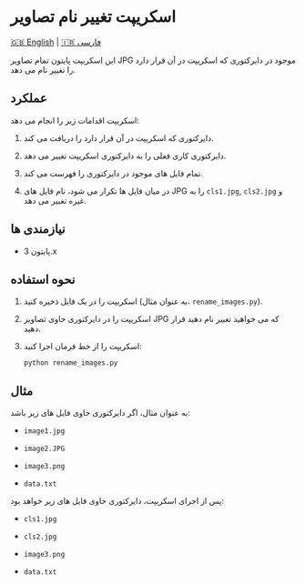 
# اسکریپت تغییر نام تصاویر

[🇬🇧 English](README.md) | [🇮🇷 فارسی](README.fa.md)

این اسکریپت پایتون تمام تصاویر JPG موجود در دایرکتوری که اسکریپت در آن قرار دارد را تغییر نام می دهد.

## عملکرد

اسکریپت اقدامات زیر را انجام می دهد:

1.  دایرکتوری که اسکریپت در آن قرار دارد را دریافت می کند.

2.  دایرکتوری کاری فعلی را به دایرکتوری اسکریپت تغییر می دهد.

3.  تمام فایل های موجود در دایرکتوری را فهرست می کند.

4.  در میان فایل ها تکرار می شود، نام فایل های JPG را به `cls1.jpg`, `cls2.jpg` و غیره تغییر می دهد.

## نیازمندی ها

* پایتون 3.x

## نحوه استفاده

1.  اسکریپت را در یک فایل ذخیره کنید (به عنوان مثال، `rename_images.py`).

2.  اسکریپت را در دایرکتوری حاوی تصاویر JPG که می خواهید تغییر نام دهید قرار دهید.

3.  اسکریپت را از خط فرمان اجرا کنید:

    `python rename_images.py`

## مثال

به عنوان مثال، اگر دایرکتوری حاوی فایل های زیر باشد:

* `image1.jpg`

* `image2.JPG`

* `image3.png`

* `data.txt`

پس از اجرای اسکریپت، دایرکتوری حاوی فایل های زیر خواهد بود:

* `cls1.jpg`

* `cls2.jpg`

* `image3.png`

* `data.txt`
